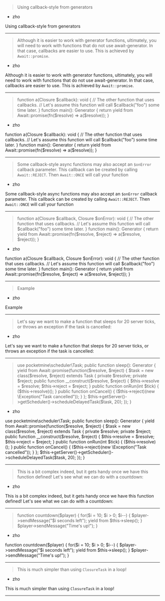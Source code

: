 > Using callback\-style from generators
   * zho

Using callback\-style from generators

***
> Although it is easier to work with generator functions,
> ultimately, you will need to work with functions that do not use await\-generator\.
> In that case, callbacks are easier to use\.
> This is achieved by `Await::promise`\.
   * zho

Although it is easier to work with generator functions,
ultimately, you will need to work with functions that do not use await\-generator\.
In that case, callbacks are easier to use\.
This is achieved by `Await::promise`\.

***
> function a\(Closure \$callback\)\: void \{&#10;&#9;\/\/ The other function that uses callbacks\.&#10;&#9;\/\/ Let\'s assume this function will call \$callback\(\"foo\"\) some time later\.&#10;\}&#10;&#10;function main\(\)\: Generator \{&#10;&#9;return yield from Await\:\:promise\(fn\(\$resolve\) \=\> a\(\$resolve\)\)\;&#10;\}&#10;
   * zho

function a\(Closure \$callback\)\: void \{&#10;&#9;\/\/ The other function that uses callbacks\.&#10;&#9;\/\/ Let\'s assume this function will call \$callback\(\"foo\"\) some time later\.&#10;\}&#10;&#10;function main\(\)\: Generator \{&#10;&#9;return yield from Await\:\:promise\(fn\(\$resolve\) \=\> a\(\$resolve\)\)\;&#10;\}&#10;

***
> Some callback\-style async functions may also accept an `$onError` callback parameter\.
> This callback can be created by calling `Await::REJECT`\.
> Then `Await::ONCE` will call your function 
   * zho

Some callback\-style async functions may also accept an `$onError` callback parameter\.
This callback can be created by calling `Await::REJECT`\.
Then `Await::ONCE` will call your function 

***
> function a\(Closure \$callback, Closure \$onError\)\: void \{&#10;&#9;\/\/ The other function that uses callbacks\.&#10;&#9;\/\/ Let\'s assume this function will call \$callback\(\"foo\"\) some time later\.&#10;\}&#10;&#10;function main\(\)\: Generator \{&#10;&#9;return yield from Await\:\:promise\(fn\(\$resolve, \$reject\) \=\> a\(\$resolve, \$reject\)\)\;&#10;\}&#10;
   * zho

function a\(Closure \$callback, Closure \$onError\)\: void \{&#10;&#9;\/\/ The other function that uses callbacks\.&#10;&#9;\/\/ Let\'s assume this function will call \$callback\(\"foo\"\) some time later\.&#10;\}&#10;&#10;function main\(\)\: Generator \{&#10;&#9;return yield from Await\:\:promise\(fn\(\$resolve, \$reject\) \=\> a\(\$resolve, \$reject\)\)\;&#10;\}&#10;

***
> Example
   * zho

Example

***
> Let\'s say we want to make a function that sleeps for 20 server ticks,
> or throws an exception if the task is cancelled\:
   * zho

Let\'s say we want to make a function that sleeps for 20 server ticks,
or throws an exception if the task is cancelled\:

***
> use pocketmine\\scheduler\\Task\;&#10;&#10;public function sleep\(\)\: Generator \{&#10;&#9;yield from Await\:\:promise\(function\(\$resolve, \$reject\) \{&#10;&#9;&#9;\$task \= new class\(\$resolve, \$reject\) extends Task \{&#10;&#9;&#9;&#9;private \$resolve\;&#10;&#9;&#9;&#9;private \$reject\;&#10;&#9;&#9;&#9;public function \_\_construct\(\$resolve, \$reject\) \{&#10;&#9;&#9;&#9;&#9;\$this\-\>resolve \= \$resolve\;&#10;&#9;&#9;&#9;&#9;\$this\-\>reject \= \$reject\;&#10;&#9;&#9;&#9;\}&#10;&#9;&#9;&#9;public function onRun\(int \$tick\) \{&#10;&#9;&#9;&#9;&#9;\(\$this\-\>resolve\)\(\)\;&#10;&#9;&#9;&#9;\}&#10;&#9;&#9;&#9;public function onCancel\(\) \{&#10;&#9;&#9;&#9;&#9;\(\$this\-\>reject\)\(new \\Exception\(\"Task cancelled\"\)\)\;&#10;&#9;&#9;&#9;\}&#10;&#9;&#9;\}\;&#10;&#9;&#9;\$this\-\>getServer\(\)\-\>getScheduler\(\)\-\>scheduleDelayedTask\(\$task, 20\)\;&#10;&#9;\}\)\;&#10;\}&#10;
   * zho

use pocketmine\\scheduler\\Task\;&#10;&#10;public function sleep\(\)\: Generator \{&#10;&#9;yield from Await\:\:promise\(function\(\$resolve, \$reject\) \{&#10;&#9;&#9;\$task \= new class\(\$resolve, \$reject\) extends Task \{&#10;&#9;&#9;&#9;private \$resolve\;&#10;&#9;&#9;&#9;private \$reject\;&#10;&#9;&#9;&#9;public function \_\_construct\(\$resolve, \$reject\) \{&#10;&#9;&#9;&#9;&#9;\$this\-\>resolve \= \$resolve\;&#10;&#9;&#9;&#9;&#9;\$this\-\>reject \= \$reject\;&#10;&#9;&#9;&#9;\}&#10;&#9;&#9;&#9;public function onRun\(int \$tick\) \{&#10;&#9;&#9;&#9;&#9;\(\$this\-\>resolve\)\(\)\;&#10;&#9;&#9;&#9;\}&#10;&#9;&#9;&#9;public function onCancel\(\) \{&#10;&#9;&#9;&#9;&#9;\(\$this\-\>reject\)\(new \\Exception\(\"Task cancelled\"\)\)\;&#10;&#9;&#9;&#9;\}&#10;&#9;&#9;\}\;&#10;&#9;&#9;\$this\-\>getServer\(\)\-\>getScheduler\(\)\-\>scheduleDelayedTask\(\$task, 20\)\;&#10;&#9;\}\)\;&#10;\}&#10;

***
> This is a bit complex indeed, but it gets handy once we have this function defined!
> Let\'s see what we can do with a countdown\:
   * zho

This is a bit complex indeed, but it gets handy once we have this function defined!
Let\'s see what we can do with a countdown\:

***
> function countdown\(\$player\) \{&#10;&#9;for\(\$i \= 10\; \$i \> 0\; \$i\-\-\) \{&#10;&#9;&#9;\$player\-\>sendMessage\(\"\$i seconds left\"\)\;&#10;&#9;&#9;yield from \$this\-\>sleep\(\)\;&#10;&#9;\}&#10;&#10;&#9;\$player\-\>sendMessage\(\"Time\'s up!\"\)\;&#10;\}&#10;
   * zho

function countdown\(\$player\) \{&#10;&#9;for\(\$i \= 10\; \$i \> 0\; \$i\-\-\) \{&#10;&#9;&#9;\$player\-\>sendMessage\(\"\$i seconds left\"\)\;&#10;&#9;&#9;yield from \$this\-\>sleep\(\)\;&#10;&#9;\}&#10;&#10;&#9;\$player\-\>sendMessage\(\"Time\'s up!\"\)\;&#10;\}&#10;

***
> This is much simpler than using `ClosureTask` in a loop!
   * zho

This is much simpler than using `ClosureTask` in a loop!

***